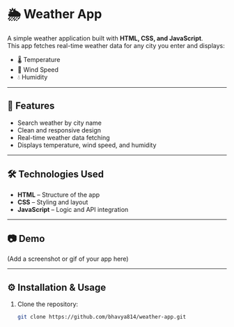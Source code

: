 # 🌦️ Weather App

A simple weather application built with **HTML, CSS, and JavaScript**.  
This app fetches real-time weather data for any city you enter and displays:

- 🌡️ Temperature  
- 💨 Wind Speed  
- 💧 Humidity  

---

## 🚀 Features
- Search weather by city name
- Clean and responsive design
- Real-time weather data fetching
- Displays temperature, wind speed, and humidity

---

## 🛠️ Technologies Used
- **HTML** – Structure of the app  
- **CSS** – Styling and layout  
- **JavaScript** – Logic and API integration  

---

## 📷 Demo
(Add a screenshot or gif of your app here)

---

## ⚙️ Installation & Usage
1. Clone the repository:
   ```bash
   git clone https://github.com/bhavya814/weather-app.git
